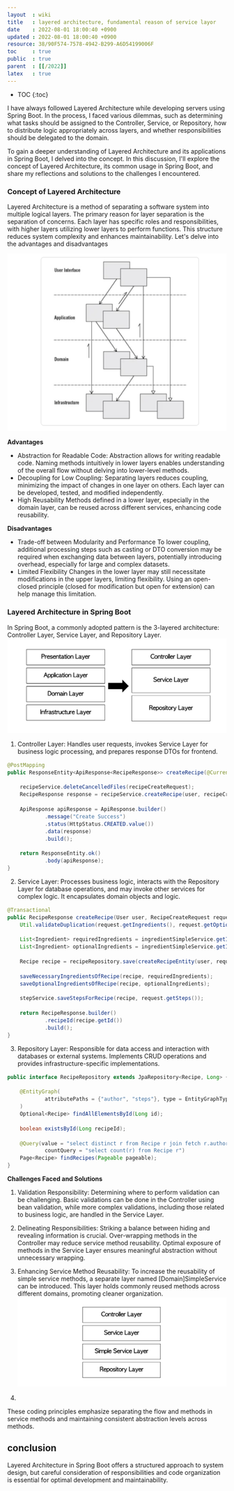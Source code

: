 ```yaml
---
layout  : wiki
title   : layered architecture, fundamental reason of service layor
date    : 2022-08-01 18:00:40 +0900
updated : 2022-08-01 18:00:40 +0900
resource: 38/90F574-7578-4942-B299-A6D54199006F
toc     : true
public  : true
parent  : [[/2022]]
latex   : true
---
```

* TOC
{:toc}


I have always followed Layered Architecture while developing servers using Spring Boot. In the process, 
I faced various dilemmas, such as determining what tasks should be assigned to the Controller, Service, or Repository, 
how to distribute logic appropriately across layers, and whether responsibilities should be delegated to the domain. 

To gain a deeper understanding of Layered Architecture and its applications in Spring Boot, I delved into the concept. 
In this discussion, I'll explore the concept of Layered Architecture, its common usage in Spring Boot, 
and share my reflections and solutions to the challenges I encountered.

### **Concept of Layered Architecture**
Layered Architecture is a method of separating a software system into multiple logical layers. 
The primary reason for layer separation is the separation of concerns. Each layer has specific roles and responsibilities, 
with higher layers utilizing lower layers to perform functions. This structure reduces system complexity and
enhances maintainability. Let's delve into the advantages and disadvantages

![img.png](../../resource/img/img.png)

**Advantages**
- Abstraction for Readable Code: 
Abstraction allows for writing readable code. Naming methods intuitively in lower layers enables understanding of the 
overall flow without delving into lower-level methods.
- Decoupling for Low Coupling: 
Separating layers reduces coupling, minimizing the impact of changes in one layer on others. Each layer can be developed, 
tested, and modified independently.
- High Reusability 
Methods defined in a lower layer, especially in the domain layer, can be reused across different services, 
enhancing code reusability.

**Disadvantages**
- Trade-off between Modularity and Performance
To lower coupling, additional processing steps such as casting or DTO conversion may be required when exchanging data 
between layers, potentially introducing overhead, especially for large and complex datasets.
- Limited Flexibility Changes in the lower layer may still necessitate modifications in the upper layers, 
limiting flexibility. Using an open-closed principle (closed for modification but open for extension) can help manage
this limitation.

### **Layered Architecture in Spring Boot**
In Spring Boot, a commonly adopted pattern is the 3-layered architecture: Controller Layer, Service Layer, 
and Repository Layer.
![img.png](../../resource/img/spring_boot/img.png)

1. Controller Layer: Handles user requests, invokes Service Layer for business logic processing, and prepares response 
DTOs for frontend.
``` java
@PostMapping
public ResponseEntity<ApiResponse<RecipeResponse>> createRecipe(@CurrentUser User user, @RequestBody RecipeCreateRequest recipeCreateRequest){

    recipeService.deleteCancelledFiles(recipeCreateRequest);
    RecipeResponse response = recipeService.createRecipe(user, recipeCreateRequest);

    ApiResponse apiResponse = ApiResponse.builder()
            .message("Create Success")
            .status(HttpStatus.CREATED.value())
            .data(response)
            .build();

    return ResponseEntity.ok()
            .body(apiResponse);
}
```
2. Service Layer: Processes business logic, interacts with the Repository Layer for database operations, 
and may invoke other services for complex logic. It encapsulates domain objects and logic.
``` java
@Transactional
public RecipeResponse createRecipe(User user, RecipeCreateRequest request) {
    Util.validateDuplication(request.getIngredients(), request.getOptionalIngredients());

    List<Ingredient> requiredIngredients = ingredientSimpleService.getIngredientsByIds(request.getIngredients());
    List<Ingredient> optionalIngredients = ingredientSimpleService.getIngredientsByIds(request.getOptionalIngredients());

    Recipe recipe = recipeRepository.save(createRecipeEntity(user, request));

    saveNecessaryIngredientsOfRecipe(recipe, requiredIngredients);
    saveOptionalIngredientsOfRecipe(recipe, optionalIngredients);

    stepService.saveStepsForRecipe(recipe, request.getSteps());

    return RecipeResponse.builder()
            .recipeId(recipe.getId())
            .build();
}
```
3. Repository Layer: Responsible for data access and interaction with databases or external systems. 
Implements CRUD operations and provides infrastructure-specific implementations.
``` java
public interface RecipeRepository extends JpaRepository<Recipe, Long> {

    @EntityGraph(
            attributePaths = {"author", "steps"}, type = EntityGraphType.FETCH
    )
    Optional<Recipe> findAllElementsById(Long id);

    boolean existsById(Long recipeId);

    @Query(value = "select distinct r from Recipe r join fetch r.author ",
            countQuery = "select count(r) from Recipe r")
    Page<Recipe> findRecipes(Pageable pageable);
}
```
**Challenges Faced and Solutions**

1. Validation Responsibility: Determining where to perform validation can be challenging. 
Basic validations can be done in the Controller using bean validation, while more complex validations, 
including those related to business logic, are handled in the Service Layer.

2. Delineating Responsibilities: Striking a balance between hiding and revealing information is crucial. 
Over-wrapping methods in the Controller may reduce service method reusability. Optimal exposure of methods in the
Service Layer ensures meaningful abstraction without unnecessary wrapping.

3. Enhancing Service Method Reusability: To increase the reusability of simple service methods, 
a separate layer named [Domain]SimpleService can be introduced. This layer holds commonly reused methods across 
different domains, promoting cleaner organization.
![img.png](../../resource/img/simple_service/img.png)
4. 
These coding principles emphasize separating the flow and methods in service methods and maintaining consistent 
abstraction levels across methods.

## **conclusion**
Layered Architecture in Spring Boot offers a structured approach to system design, but careful consideration of 
responsibilities and code organization is essential for optimal development and maintainability.